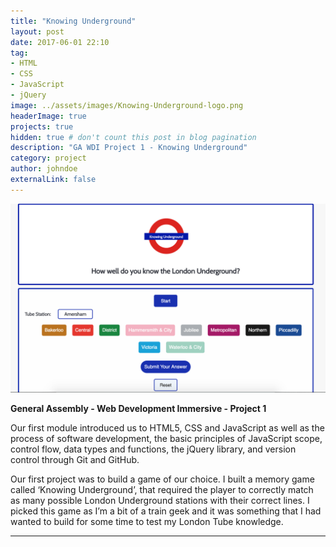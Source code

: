 ```yaml
---
title: "Knowing Underground"
layout: post
date: 2017-06-01 22:10
tag:
- HTML
- CSS
- JavaScript
- jQuery
image: ../assets/images/Knowing-Underground-logo.png
headerImage: true
projects: true
hidden: true # don't count this post in blog pagination
description: "GA WDI Project 1 - Knowing Underground"
category: project
author: johndoe
externalLink: false
---
```



![Screenshot](../assets/images/Knowing-Underground-image.png)

<strong>General Assembly - Web Development Immersive - Project 1</strong>

Our first module introduced us to HTML5, CSS and JavaScript as well as the process of software development, the basic principles of JavaScript scope, control flow, data types and functions, the jQuery library, and version control through Git and GitHub.

Our first project was to build a game of our choice. I built a memory game called ‘Knowing Underground’, that required the player to correctly match as many possible London Underground stations with their correct lines. I picked this game as I’m a bit of a train geek and it was something that I had wanted to build for some time to test my London Tube knowledge.

---
